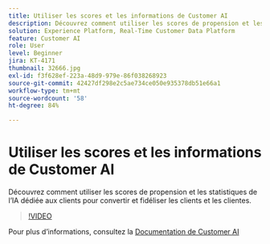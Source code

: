 ```yaml
---
title: Utiliser les scores et les informations de Customer AI
description: Découvrez comment utiliser les scores de propension et les statistiques de l’IA dédiée aux clients pour convertir et fidéliser les clients et les clientes.
solution: Experience Platform, Real-Time Customer Data Platform
feature: Customer AI
role: User
level: Beginner
jira: KT-4171
thumbnail: 32666.jpg
exl-id: f3f628ef-223a-48d9-979e-86f038268923
source-git-commit: 42427df298e2c5ae734ce050e935378db51e66a1
workflow-type: tm+mt
source-wordcount: '58'
ht-degree: 84%

---
```


# Utiliser les scores et les informations de Customer AI

Découvrez comment utiliser les scores de propension et les statistiques de l’IA dédiée aux clients pour convertir et fidéliser les clients et les clientes.

>[!VIDEO](https://video.tv.adobe.com/v/32666?quality=12&learn=on)

Pour plus d’informations, consultez la [Documentation de Customer AI](https://experienceleague.adobe.com/docs/experience-platform/intelligent-services/customer-ai/overview.html?lang=fr)
